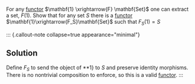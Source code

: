 For any [functor](/docs/math/defs/functor.qmd) 
$\mathbf{1} \xrightarrow{F} \mathbf{Set}$ one can 
extract a set, $F(1)$. Show that for any set $S$ there is a 
[functor](/docs/math/defs/functor.qmd) 
$\mathbf{1}\xrightarrow{F_S}\mathbf{Set}$ such that $F_S(1)=S$

::: {.callout-note collapse=true appearance="minimal"}
## Solution
Define $F_S$ to send the object of **1} to $S$ and preserve identity morphisms. 
There is no nontrivial composition to enforce, so this is a valid 
[functor](/docs/math/defs/functor.qmd).
:::
